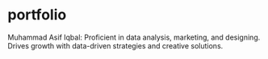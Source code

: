 # portfolio
Muhammad Asif Iqbal: Proficient in data analysis, marketing, and designing. Drives growth with data-driven strategies and creative solutions.
